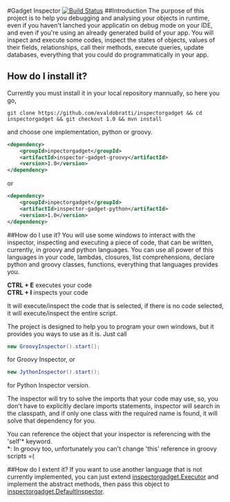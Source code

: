 #Gadget Inspector [![Build Status](https://travis-ci.org/evaldobratti/inspectorgadget.svg?branch=master)](https://travis-ci.org/evaldobratti/inspectorgadget)
##Introduction
The purpose of this project is to help you debugging and analysing your objects in runtime, even if you haven't lanched your applicatin on debug mode on your IDE, and even if you're using an already generated build of your app.
You will inspect and execute some codes, inspect the states of objects, values of their fields, relationships, call their methods, execute queries, update databases, everything that you could do programmatically in your app.


## How do I install it?
Currently you must install it in your local repository mannually, so here you go,
```
git clone https://github.com/evaldobratti/inspectorgadget && cd inspectorgadget && git checkout 1.0 && mvn install
```

and choose one implementation, python or groovy.
```xml
<dependency>
    <groupId>inpectorgadget</groupId>
    <artifactId>inspector-gadget-groovy</artifactId>
    <version>1.0</version>
</dependency>
```
or
```xml
<dependency>
    <groupId>inpectorgadget</groupId>
    <artifactId>inspector-gadget-python</artifactId>
    <version>1.0</version>
</dependency>
```

##How do I use it?
You will use some windows to interact with the inspector, inspecting and executing a piece of code, that can be written, currently, in groovy and python languages. You can use all power of this languages in your code, lambdas, closures, list comprehensions, declare python and groovy classes, functions, everything that languages provides you.

**CTRL + E**  executes your code  
**CTRL + I**  inspects your code

It will execute/inspect the code that is selected, if there is no code selected, it will execute/inspect the entire script.

The project is designed to help you to program your own windows, but it provides you ways to use as it is.
Just call

```java
new GroovyInspector().start();
```
for Groovy Inspector, or

```java
new JythonInspector().start();
```
for Python Inspector version.

The inspector will try to solve the imports that your code may use, so, you don't have to explicitly declare imports statements, inspector will search in the classpath, and if only one class with the required name is found, it will solve that dependency for you.

You can reference the object that your inspector is referencing with the 'self'\* keyword.  
*: In groovy too, unfortunately you can't change 'this' reference in groovy scripts  =(

##How do I extent it?
If you want to use another language that is not currently implemented, you can just extend [inspectorgadget.Executor](https://github.com/evaldobratti/inspectorgadget/blob/master/inspector-gadget-core/src/main/java/inspectorgadget/Executor.java) and implement the abstract methods, then pass this object to [inspectorgadget.DefaultInspector](https://github.com/evaldobratti/inspectorgadget/blob/master/inspector-gadget-core/src/main/java/inspectorgadget/defaults/DefaultInspector.java).
